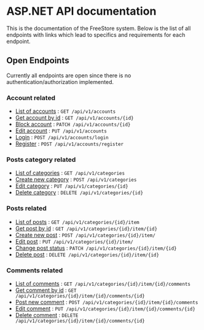 # ASP.NET API documentation

This is the documentation of the FreeStore system. Below is the list of all endpoints with links which lead to specifics and requirements for each endpoint. 

## Open Endpoints

Currently all endpoints are open since there is no authentication/authorization implemented.

### Account related

* [List of accounts](docs/account/get_list.md) : `GET /api/v1/accounts`
* [Get account by id](docs/account/get.md) : `GET /api/v1/accounts/{id}`
* [Block account](docs/account/patch.md) : `PATCH /api/v1/accounts/{id}`
* [Edit account](docs/account/put.md) : `PUT /api/v1/accounts`
* [Login](docs/account/login.md) : `POST /api/v1/accounts/login`
* [Register](docs/account/register.md) : `POST /api/v1/accounts/register`

### Posts category related

* [List of categories](docs/category/get_list.md) : `GET /api/v1/categories`
* [Create new category](docs/category/post.md) : `POST /api/v1/categories`
* [Edit category](docs/category/put.md) : `PUT /api/v1/categories/{id}`
* [Delete category](docs/category/patch.md) : `DELETE /api/v1/categories/{id}`

### Posts related

* [List of posts](docs/post/get_list.md) : `GET /api/v1/categories/{id}/item`
* [Get post by id](docs/post/get.md) : `GET /api/v1/categories/{id}/item/{id}`
* [Create new post](docs/post/post.md) : `POST /api/v1/categories/{id}/item/`
* [Edit post](docs/post/put.md) : `PUT /api/v1/categories/{id}/item/`
* [Change post status](docs/post/patch.md) : `PATCH /api/v1/categories/{id}/item/{id}`
* [Delete post](docs/post/delete.md) : `DELETE /api/v1/categories/{id}/item/{id}`

### Comments related

* [List of comments](docs/comment/get_list.md) : `GET /api/v1/categories/{id}/item/{id}/comments`
* [Get comment by id](docs/comment/get.md) : `GET /api/v1/categories/{id}/item/{id}/comments/{id}`
* [Post new comment](docs/comment/post.md) : `POST /api/v1/categories/{id}/item/{id}/comments`
* [Edit comment](docs/comment/put.md) : `PUT /api/v1/categories/{id}/item/{id}/comments/{id}`
* [Delete comment](docs/comment/delete.md) : `DELETE /api/v1/categories/{id}/item/{id}/comments/{id}`
